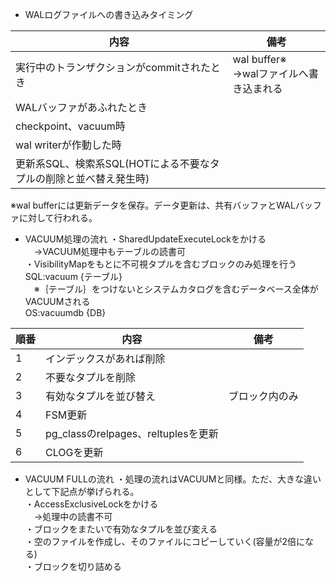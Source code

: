 * WALログファイルへの書き込みタイミング

|内容|備考|
|-|-|
|実行中のトランザクションがcommitされたとき|wal buffer※<br>→walファイルへ書き込まれる|
|WALバッファがあふれたとき||
|checkpoint、vacuum時||
|wal writerが作動した時||
|更新系SQL、検索系SQL(HOTによる不要なタプルの削除と並べ替え発生時)||
※wal bufferには更新データを保存。データ更新は、共有バッファとWALバッファに対して行われる。


* VACUUM処理の流れ
・SharedUpdateExecuteLockをかける  
　→VACUUM処理中もテーブルの読書可  
・VisibilityMapをもとに不可視タプルを含むブロックのみ処理を行う  
SQL:vacuum {テーブル}  
　※｛テーブル｝をつけないとシステムカタログを含むデータベース全体がVACUUMされる  
OS:vacuumdb {DB}

|順番|内容|備考|
|-|-|-|
|1|インデックスがあれば削除||
|2|不要なタプルを削除||
|3|有効なタプルを並び替え|ブロック内のみ|
|4|FSM更新||
|5|pg_classのrelpages、reltuplesを更新||
|6|CLOGを更新||


* VACUUM FULLの流れ
・処理の流れはVACUUMと同様。ただ、大きな違いとして下記点が挙げられる。  
・AccessExclusiveLockをかける  
　→処理中の読書不可  
・ブロックをまたいで有効なタプルを並び変える  
・空のファイルを作成し、そのファイルにコピーしていく(容量が2倍になる)  
・ブロックを切り詰める
